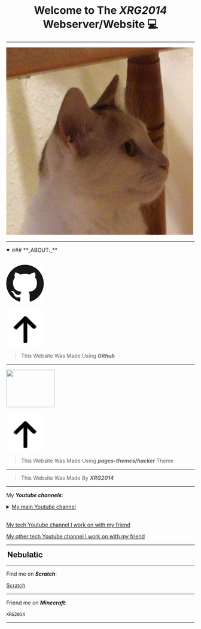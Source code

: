 <h1 align="center"><b> Welcome to The <i>XRG2014</i> Webserver/Website &#128187; </b></h1>

___

<a href="https://raw.githubusercontent.com/XRG2014/XRG2014.github.io/main/assets/images/Favicon.png?raw=true"><img width="500" height="500" src="https://raw.githubusercontent.com/XRG2014/XRG2014.github.io/main/assets/images/Favicon.png?raw=true"></a>

___

<details open>
<summary>### **_ABOUT:_**</summary>
<br>

<a href="https://github.com/"><img src="https://raw.githubusercontent.com/XRG2014/XRG2014.github.io/main/assets/images/IMG_2516.jpeg?raw=true" width="100px" height="100px"/></a>

<img src="https://raw.githubusercontent.com/XRG2014/XRG2014.github.io/main/assets/images/IMG_2517.jpeg?raw=true" width="100px" height="100px"/>

> This Website Was Made Using **_Github_**

___

[<img src="https://raw.githubusercontent.com/pages-themes/hacker/master/thumbnail.png" width="130px" height="100px"/>](https://github.com/pages-themes/hacker/tree/master/)

<img src="https://raw.githubusercontent.com/XRG2014/XRG2014.github.io/main/assets/images/IMG_2517.jpeg?raw=true" width="100px" height="100px"/>

<br>

> This Website Was Made Using **_pages-themes/hacker_** Theme

___

> This Website Was Made By **_XRG2014_**

___

My **_Youtube channels_**:

<details closed>
<summary><a href="https://www.youtube.com/channel/UCNLYKQvHtclDzZUokODLZAg">My main Youtube channel</a></summary>
<br>

<a href="https://www.youtube.com/watch?v=HYiFt8Y14PE"><img src="https://img.youtube.com/vi/HYiFt8Y14PE/0.jpg"/></a>

</details>

<br>

[My tech Youtube channel I work on with my friend](https://www.youtube.com/channel/UCNdGvV63d2nWbBYMVATwLNg)

[My other tech Youtube channel I work on with my friend](https://www.youtube.com/channel/UCXJSQpw3BvrsnT6ZYvgCCGg)

___

[<img src="https://raw.githubusercontent.com/XRG2014/XRG2014.github.io/main/assets/images/IMG_2477.jpeg?raw=true" width="100"/>](https://github.com/NebulaticOfficial/Nebulatic-OS)

___

Find me on <b><i>Scratch</i></b>:

[Scratch](https://scratch.mit.edu/users/XRG2014/)

___

Friend me on <b><i>Minecraft</i></b>:

	XRG2014

___
